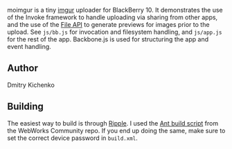 moimgur is a tiny [imgur](http://imgur.com) uploader for BlackBerry 10.
It demonstrates the use of the Invoke framework to handle uploading via
sharing from other apps, and the use of the 
[File API](http://www.w3.org/TR/file-system-api/) to generate previews
for images prior to the upload. See `js/bb.js` for invocation 
and filesystem handling, and `js/app.js` for the rest of the app. 
Backbone.js is used for structuring the app and event handling.

## Author
Dmitry Kichenko 

## Building
The easiest way to build is through 
[Ripple](https://developer.blackberry.com/html5/documentation/packaging_your_app_in_ripple_1904611_11.html). 
I used the 
[Ant build script](https://github.com/blackberry/BB10-WebWorks-Community-Samples/tree/master/Ant-Build-Script) 
from the WebWorks Community repo. If you end up doing the same, make sure
to set the correct device password in `build.xml`.
